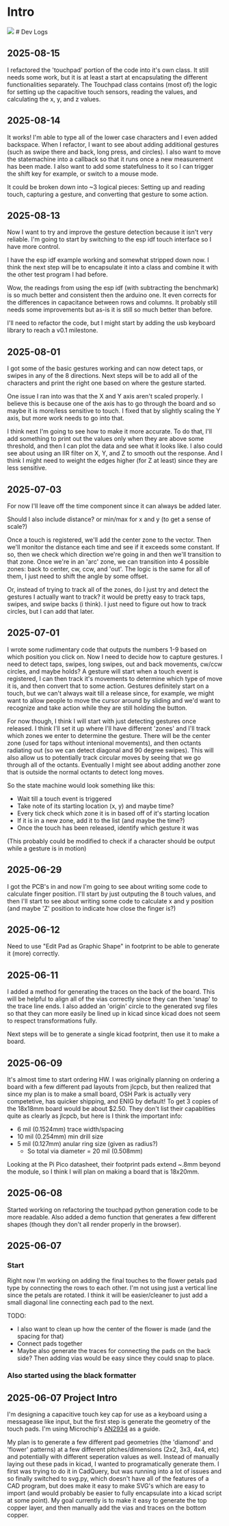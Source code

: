 
# Intro

<img src="./docs/demo.svg">
# Dev Logs


## 2025-08-15
I refactored the 'touchpad' portion of the code into it's own class. It still needs some work, but
it is at least a start at encapsulating the different functionalities separately. The Touchpad class
contains (most of) the logic for setting up the capacitive touch sensors, reading the values, and
calculating the x, y, and z values.

## 2025-08-14
It works! I'm able to type all of the lower case characters and I even added backspace. When I
refactor, I want to see about adding additional gestures (such as swipe there and back, long press,
and circles). I also want to move the statemachine into a callback so that it runs once a new
measurement has been made. I also want to add some statefulness to it so I can trigger the shift key
for example, or switch to a mouse mode.

It could be broken down into ~3 logical pieces: Setting up and reading touch, capturing a gesture,
and converting that gesture to some action.

## 2025-08-13
Now I want to try and improve the gesture detection because it isn't very reliable. I'm going to
start by switching to the esp idf touch interface so I have more control.

I have the esp idf example working and somewhat stripped down now. I think the next step will be to
encapsulate it into a class and combine it with the other test program I had before.

Wow, the readings from using the esp idf (with subtracting the benchmark) is so much better and
consistent then the arduino one. It even corrects for the differences in capacitance between rows
and columns. It probably still needs some improvements but as-is it is still so much better than
before.

I'll need to refactor the code, but I might start by adding the usb keyboard library to reach a v0.1
milestone.

## 2025-08-01
I got some of the basic gestures working and can now detect taps, or swipes in any of the 8
directions. Next steps will be to add all of the characters and print the right one based on where
the gesture started.

One issue I ran into was that the X and Y axis aren't scaled properly. I believe this is because one
of the axis has to go through the board and so maybe it is more/less sensitive to touch. I fixed that
by slightly scaling the Y axis, but more work needs to go into that.

I think next I'm going to see how to make it more accurate. To do that, I'll add something to print
out the values only when they are above some threshold, and then I can plot the data and see what it looks like. I also could see about using an IIR filter on X, Y, and Z to smooth out the response.
And I think I might need to weight the edges higher (for Z at least) since they are less sensitive.


## 2025-07-03
For now I'll leave off the time component since it can always be added later.

Should I also include distance? or min/max for x and y (to get a sense of scale?)

Once a touch is registered, we'll add the center zone to the vector. Then we'll monitor the distance
each time and see if it exceeds some constant. If so, then we check which direction we're going in
and then we'll transition to that zone. Once we're in an 'arc' zone, we can transition into 4
possible zones: back to center, cw, ccw, and 'out'. The logic is the same for all of them, I just
need to shift the angle by some offset.

Or, instead of trying to track all of the zones, do I just try and detect the gestures I actually
want to track? it would be pretty easy to track taps, swipes, and swipe backs (i think). I just need
to figure out how to track circles, but I can add that later.

## 2025-07-01
I wrote some rudimentary code that outputs the numbers 1-9 based on which position you click on. Now
I need to decide how to capture gestures. I need to detect taps, swipes, long swipes, out and back
movements, cw/ccw circles, and maybe holds? A gesture will start when a touch event is registered,
I can then track it's movements to determine which type of move it is, and then convert that to some
action. Gestures definitely start on a touch, but we can't always wait till a release since, for
example, we might want to allow people to move the cursor around by sliding and we'd want to
recognize and take action while they are still holding the button.

For now though, I think I will start with just detecting gestures once released. I think I'll set it
up where I'll have different 'zones' and I'll track which zones we enter to determine the gesture.
There will be the center zone (used for taps without intenional movements), and then octants
radiating out (so we can detect diagonal and 90 degree swipes). This will also allow us to
potentially track circular moves by seeing that we go through all of the octants. Eventually I might
see about adding another zone that is outside the normal octants to detect long moves.

So the state machine would look something like this:
- Wait till a touch event is triggered
- Take note of its starting location (x, y) and maybe time?
- Every tick check which zone it is in based off of it's starting location
- If it is in a new zone, add it to the list (and maybe the time?)
- Once the touch has been released, identify which gesture it was

(This probably could be modified to check if a character should be output while a gesture is in
motion)

## 2025-06-29
I got the PCB's in and now I'm going to see about writing some code to calculate finger position.
I'll start by just outputing the 8 touch values, and then I'll start to see about writing some code
to calculate x and y position (and maybe 'Z' position to indicate how close the finger is?)

## 2025-06-12
Need to use "Edit Pad as Graphic Shape" in footprint to be able to generate it (more) correctly.

## 2025-06-11
I added a method for generating the traces on the back of the board. This will be helpful to align
all of the vias correctly since they can then 'snap' to the trace line ends. I also added an
'origin' circle to the generated svg files so that they can more easily be lined up in kicad since
kicad does not seem to respect transformations fully.

Next steps will be to generate a single kicad footprint, then use it to make a board.

## 2025-06-09
It's almost time to start ordering HW. I was originally planning on ordering a board with a few
different pad layouts from jlcpcb, but then realized that since my plan is to make a small board,
OSH Park is actually very competetive, has quicker shipping, and ENIG by default! To get 3 copies of
the 18x18mm board would be about $2.50. They don't list their capablities quite as clearly as
jlcpcb, but here is I think the important info:
- 6 mil (0.1524mm) trace width/spacing
- 10 mil (0.254mm) min drill size
- 5 mil (0.127mm) anular ring size (given as radius?)
  - So total via diameter = 20 mil (0.508mm)

Looking at the Pi Pico datasheet, their footprint pads extend ~.8mm beyond the module, so I think I
will plan on making a board that is 18x20mm.

## 2025-06-08
Started working on refactoring the touchpad python generation code to be more readable. Also added
a demo function that generates a few different shapes (though they don't all render properly in the
browser).

## 2025-06-07
### Start
Right now I'm working on adding the final touches to the flower petals pad type by connecting the
rows to each other. I'm not using just a vertical line since the petals are rotated. I think it
will be easier/cleaner to just add a small diagonal line connecting each pad to the next.

TODO:
- I also want to clean up how the center of the flower is made (and the spacing for that)
- Connect pads together
- Maybe also generate the traces for connecting the pads on the back side? Then adding vias would
   be easy since they could snap to place.

### Also started using the black formatter

## 2025-06-07 Project Intro
I'm designing a capacitive touch key cap for use as a keyboard using a messagease like input, but
the first step is generate the geometry of the touch pads. I'm using Microchip's
[AN2934](https://ww1.microchip.com/downloads/aemDocuments/documents/TXFG/ApplicationNotes/ApplicationNotes/Capacitive-Touch-Sensor-Design-Guide-DS00002934-B.pdf) as a guide.


My plan is to generate a few different pad geometries (the 'diamond' and 'flower' patterns) at a
few different pitches/dimensions (2x2, 3x3, 4x4, etc) and potentially with different seperation
values as well. Instead of manually laying out these pads in kicad, I wanted to programatically
generate them. I first was trying to do it in CadQuery, but was running into a lot of issues and so
finally switched to svg.py, which doesn't have all of the features of a CAD program, but does make
it easy to make SVG's which are easy to import (and would probably be easier to fully encapsulate
into a kicad script at some point).
My goal currently is to make it easy to generate the top copper layer, and then manually add the
vias and traces on the bottom copper.
